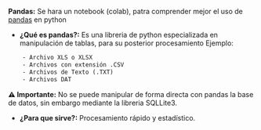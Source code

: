 **Pandas:** Se hara un notebook (colab), patra comprender mejor el uso de <u>pandas</u> en python
- **¿Qué es pandas?:** Es una libreria de python especializada en manipulación de tablas, para su posterior procesamiento
Ejemplo: 
```txt
    - Archivo XLS o XLSX
    - Archivos con extensión .CSV
    - Archivos de Texto (.TXT)
    - Archivos DAT
```

**⚠ Importante:**  No se puede manipular de forma directa con pandas la base de datos, sin embargo mediante la libreria SQLLite3.

- **¿Para que sirve?:** Procesamiento rápido y estadístico.